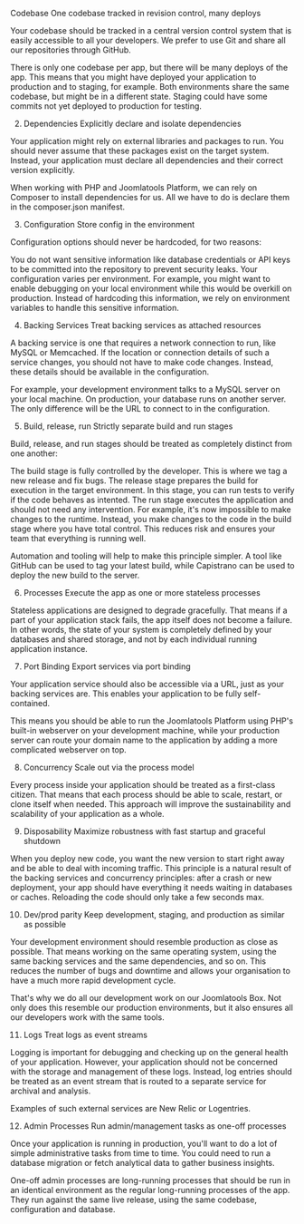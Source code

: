 Codebase
One codebase tracked in revision control, many deploys

Your codebase should be tracked in a central version control system that is easily accessible to all your developers. We prefer to use Git and share all our repositories through GitHub.

There is only one codebase per app, but there will be many deploys of the app. This means that you might have deployed your application to production and to staging, for example. Both environments share the same codebase, but might be in a different state. Staging could have some commits not yet deployed to production for testing.

2. Dependencies
Explicitly declare and isolate dependencies

Your application might rely on external libraries and packages to run. You should never assume that these packages exist on the target system. Instead, your application must declare all dependencies and their correct version explicitly.

When working with PHP and Joomlatools Platform, we can rely on Composer to install dependencies for us. All we have to do is declare them in the composer.json manifest.

3. Configuration
Store config in the environment

Configuration options should never be hardcoded, for two reasons:

You do not want sensitive information like database credentials or API keys to be committed into the repository to prevent security leaks.
Your configuration varies per environment. For example, you might want to enable debugging on your local environment while this would be overkill on production.
Instead of hardcoding this information, we rely on environment variables to handle this sensitive information.

4. Backing Services
Treat backing services as attached resources

A backing service is one that requires a network connection to run, like MySQL or Memcached. If the location or connection details of such a service changes, you should not have to make code changes. Instead, these details should be available in the configuration.

For example, your development environment talks to a MySQL server on your local machine. On production, your database runs on another server. The only difference will be the URL to connect to in the configuration.

5. Build, release, run
Strictly separate build and run stages

Build, release, and run stages should be treated as completely distinct from one another:

The build stage is fully controlled by the developer. This is where we tag a new release and fix bugs.
The release stage prepares the build for execution in the target environment. In this stage, you can run tests to verify if the code behaves as intented.
The run stage executes the application and should not need any intervention.
For example, it's now impossible to make changes to the runtime. Instead, you make changes to the code in the build stage where you have total control. This reduces risk and ensures your team that everything is running well.

Automation and tooling will help to make this principle simpler. A tool like GitHub can be used to tag your latest build, while Capistrano can be used to deploy the new build to the server.

6. Processes
Execute the app as one or more stateless processes

Stateless applications are designed to degrade gracefully. That means if a part of your application stack fails, the app itself does not become a failure. In other words, the state of your system is completely defined by your databases and shared storage, and not by each individual running application instance.

7. Port Binding
Export services via port binding

Your application service should also be accessible via a URL, just as your backing services are. This enables your application to be fully self-contained.

This means you should be able to run the Joomlatools Platform using PHP's built-in webserver on your development machine, while your production server can route your domain name to the application by adding a more complicated webserver on top.

8. Concurrency
Scale out via the process model

Every process inside your application should be treated as a first-class citizen. That means that each process should be able to scale, restart, or clone itself when needed. This approach will improve the sustainability and scalability of your application as a whole.

9. Disposability
Maximize robustness with fast startup and graceful shutdown

When you deploy new code, you want the new version to start right away and be able to deal with incoming traffic. This principle is a natural result of the backing services and concurrency principles: after a crash or new deployment, your app should have everything it needs waiting in databases or caches. Reloading the code should only take a few seconds max.

10. Dev/prod parity
Keep development, staging, and production as similar as possible

Your development environment should resemble production as close as possible. That means working on the same operating system, using the same backing services and the same dependencies, and so on. This reduces the number of bugs and downtime and allows your organisation to have a much more rapid development cycle.

That's why we do all our development work on our Joomlatools Box. Not only does this resemble our production environments, but it also ensures all our developers work with the same tools.

11. Logs
Treat logs as event streams

Logging is important for debugging and checking up on the general health of your application. However, your application should not be concerned with the storage and management of these logs. Instead, log entries should be treated as an event stream that is routed to a separate service for archival and analysis.

Examples of such external services are New Relic or Logentries.

12. Admin Processes
Run admin/management tasks as one-off processes

Once your application is running in production, you'll want to do a lot of simple administrative tasks from time to time. You could need to run a database migration or fetch analytical data to gather business insights.

One-off admin processes are long-running processes that should be run in an identical environment as the regular long-running processes of the app. They run against the same live release, using the same codebase, configuration and database.